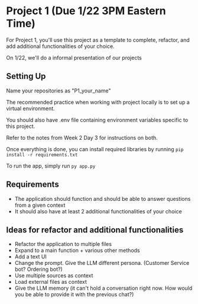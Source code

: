 # Project 1 (Due 1/22 3PM Eastern Time)
For Project 1, you'll use this project as a template to complete, refactor, and add additional functionalities of your choice.

On 1/22, we'll do a informal presentation of our projects

## Setting Up
Name your repositories as "P1_your_name"

The recommended practice when working with project locally is to set up a virtual environment.

You should also have .env file containing environment variables specific to this project.

Refer to the notes from Week 2 Day 3 for instructions on both.

Once everything is done, you can install required libraries by running `pip install -r requirements.txt`

To run the app, simply run `py app.py`

## Requirements
- The application should function and should be able to answer questions from a given context
- It should also have at least 2 additional functionalities of your choice

## Ideas for refactor and additional functionalities
- Refactor the application to multiple files 
- Expand to a main function + various other methods
- Add a text UI
- Change the prompt. Give the LLM different persona. (Customer Service bot? Ordering bot?)
- Use multiple sources as context
- Load external files as context
- Give the LLM memory (it can't hold a conversation right now. How would you be able to provide it with the previous chat?)
